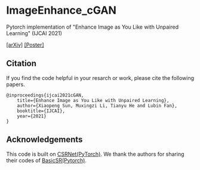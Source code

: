 # ImageEnhance_cGAN
Pytorch implementation of "Enhance Image as You Like with Unpaired Learning" (IJCAI 2021)

[[arXiv]](https://github.com/sxpro/ImageEnhance_cGAN/edit/main/README.md)
[[Poster]](https://github.com/sxpro/ImageEnhance_cGAN/blob/main/assert/%5BIJCAI2021_Poster%5D%2BEnhance.pdf)

## Citation
If you find the code helpful in your resarch or work, please cite the following papers.
```
@inproceedings{ijcai2021cGAN,
    title={Enhance Image as You Like with Unpaired Learning},
    author={Xiaopeng Sun, Muxingzi Li, Tianyu He and Lubin Fan},
    booktitle={IJCAI},
    year={2021}
}
```
## Acknowledgements
This code is built on [CSRNet(PyTorch)](https://github.com/hejingwenhejingwen/CSRNet). We thank the authors for sharing their codes of [BasicSR(Pytorch)](https://github.com/xinntao/BasicSR).
